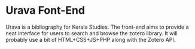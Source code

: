 # Urava Font-End

Urava is a bibliography for Kerala Studies. The front-end aims to provide a neat interface for users to search and browse the zotero library. It will probably use a bit of HTML+CSS+JS+PHP along with the Zotero API. 
